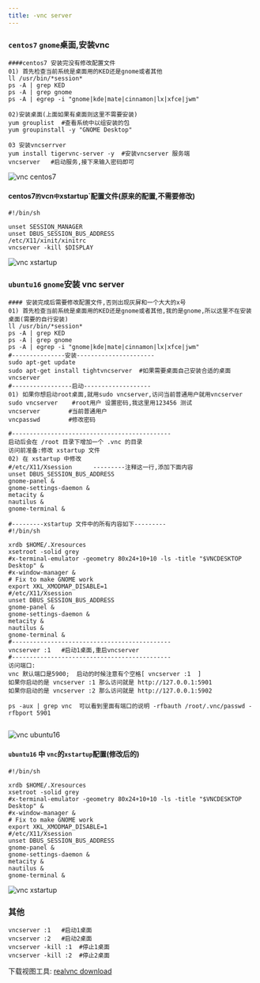 ```yaml
---
title: -vnc server
---
```

### `centos7`  `gnome`桌面,安装vnc

````shell
####centos7 安装完没有修改配置文件
01) 首先检查当前系统是桌面用的KED还是gnome或者其他
ll /usr/bin/*session*
ps -A | grep KED
ps -A | grep gnome
ps -A | egrep -i "gnome|kde|mate|cinnamon|lx|xfce|jwm"

02)安装桌面(上面如果有桌面则这里不需要安装)
yum grouplist  #查看系统中以组安装的包
yum groupinstall -y "GNOME Desktop"

03 安装vncserrver
yum install tigervnc-server -y  #安装vncserver 服务端
vncserver   #启动服务,接下来输入密码即可
````

![vnc centos7](/img/other/centos7.png "vnc centos7")

#### centos7`的`vcn`中`xstartup`配置文件(原来的配置,不需要修改)

```shell
#!/bin/sh

unset SESSION_MANAGER
unset DBUS_SESSION_BUS_ADDRESS
/etc/X11/xinit/xinitrc
vncserver -kill $DISPLAY
```

![vnc xstartup](/img/other/centos7_xstartup.png "vnc xstartup")

### `ubuntu16` `gnome`安装 vnc server

```shell
#### 安装完成后需要修改配置文件,否则出现灰屏和一个大大的x号
01) 首先检查当前系统是桌面用的KED还是gnome或者其他,我的是gnome,所以这里不在安装桌面(需要的自行安装)
ll /usr/bin/*session*
ps -A | grep KED
ps -A | grep gnome
ps -A | egrep -i "gnome|kde|mate|cinnamon|lx|xfce|jwm"
#---------------安装----------------------
sudo apt-get update
sudo apt-get install tightvncserver  #如果需要桌面自己安装合适的桌面
vncserver
#-----------------启动-------------------
01) 如果你想启动root桌面,就用sudo vncserver,访问当前普通用户就用vncserver
sudo vncserver    #root用户 设置密码,我这里用123456 测试
vncserver        #当前普通用户
vncpasswd        #修改密码

#---------------------------------------------
启动后会在 /root 目录下增加一个 .vnc 的目录
访问前准备:修改 xstartup 文件
02) 在 xstartup 中修改
#/etc/X11/Xsession      ---------注释这一行,添加下面内容
unset DBUS_SESSION_BUS_ADDRESS
gnome-panel &
gnome-settings-daemon &
metacity &
nautilus &
gnome-terminal &

#---------xstartup 文件中的所有内容如下---------
#!/bin/sh

xrdb $HOME/.Xresources
xsetroot -solid grey
#x-terminal-emulator -geometry 80x24+10+10 -ls -title "$VNCDESKTOP Desktop" &
#x-window-manager &
# Fix to make GNOME work
export XKL_XMODMAP_DISABLE=1
#/etc/X11/Xsession
unset DBUS_SESSION_BUS_ADDRESS
gnome-panel &
gnome-settings-daemon &
metacity &
nautilus &
gnome-terminal &
#---------------------------------------------
vncserver :1   #启动1桌面,重启vncserver 
#---------------------------------------------
访问端口:
vnc 默认端口是5900;  启动的时候注意有个空格[ vncserver :1  ]
如果你启动的是 vncserver :1 那么访问就是 http://127.0.0.1:5901
如果你启动的是 vncserver :2 那么访问就是 http://127.0.0.1:5902

ps -aux | grep vnc  可以看到里面有端口的说明 -rfbauth /root/.vnc/passwd -rfbport 5901


```

![vnc ubuntu16](/img/other/ubuntu16.png "vnc ubuntu16")

#### `ubuntu16` 中 `vnc`的`xstartup`配置(修改后的)

```shell
#!/bin/sh

xrdb $HOME/.Xresources
xsetroot -solid grey
#x-terminal-emulator -geometry 80x24+10+10 -ls -title "$VNCDESKTOP Desktop" &
#x-window-manager &
# Fix to make GNOME work
export XKL_XMODMAP_DISABLE=1
#/etc/X11/Xsession
unset DBUS_SESSION_BUS_ADDRESS
gnome-panel &
gnome-settings-daemon &
metacity &
nautilus &
gnome-terminal &

```

![vnc xstartup](/img/other/ubuntu16_xstartup.png "vnc xstartup")

### 其他

```shell
vncserver :1   #启动1桌面
vncserver :2   #启动2桌面
vncserver -kill :1  #停止1桌面
vncserver -kill :2  #停止2桌面
```



下载视图工具:  [realvnc download](https://www.realvnc.com/en/connect/download/viewer/ "realvnc download")



























